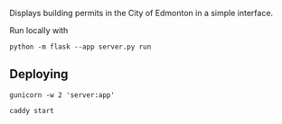 Displays building permits in the City of Edmonton in a simple interface.

Run locally with 

`python -m flask --app server.py run`

## Deploying

`gunicorn -w 2 'server:app'`

`caddy start`